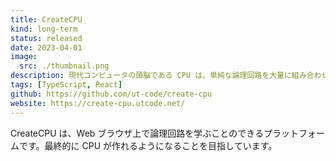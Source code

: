 ```yaml
---
title: CreateCPU
kind: long-term
status: released
date: 2023-04-01
image:
  src: ./thumbnail.png
description: 現代コンピュータの頭脳である CPU は、単純な論理回路を大量に組み合わせた巨大なシステムです。CreateCPU を使うと、最も単純な回路素子をつなぎ合わせて自分だけの CPU を作り上げることができます。
tags: [TypeScript, React]
github: https://github.com/ut-code/create-cpu
website: https://create-cpu.utcode.net/
---
```


CreateCPU は、Web ブラウザ上で論理回路を学ぶことのできるプラットフォームです。最終的に CPU が作れるようになることを目指しています。
